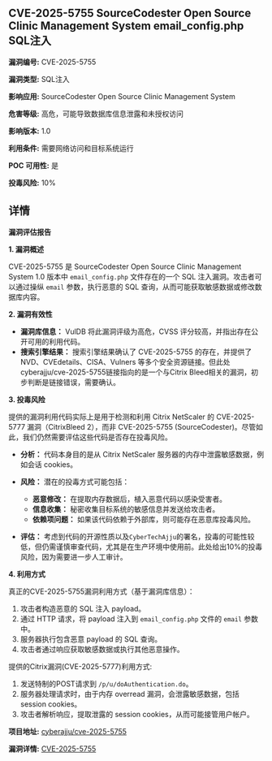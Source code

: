## CVE-2025-5755 SourceCodester Open Source Clinic Management System email_config.php SQL注入

**漏洞编号:** CVE-2025-5755

**漏洞类型:** SQL注入

**影响应用:** SourceCodester Open Source Clinic Management System

**危害等级:** 高危，可能导致数据库信息泄露和未授权访问

**影响版本:** 1.0

**利用条件:** 需要网络访问和目标系统运行

**POC 可用性:** 是

**投毒风险:** 10%

## 详情

**漏洞评估报告**

**1. 漏洞概述**

CVE-2025-5755 是 SourceCodester Open Source Clinic Management System 1.0 版本中 `email_config.php` 文件存在的一个 SQL 注入漏洞。攻击者可以通过操纵 `email` 参数，执行恶意的 SQL 查询，从而可能获取敏感数据或修改数据库内容。

**2. 漏洞有效性**

*   **漏洞库信息：** VulDB 将此漏洞评级为高危，CVSS 评分较高，并指出存在公开可用的利用代码。
*   **搜索引擎结果：** 搜索引擎结果确认了 CVE-2025-5755 的存在，并提供了 NVD、CVEdetails、CISA、Vulners 等多个安全资源链接。但此处cyberajju/cve-2025-5755链接指向的是一个与Citrix Bleed相关的漏洞，初步判断是链接错误，需要确认。

**3. 投毒风险**

提供的漏洞利用代码实际上是用于检测和利用 Citrix NetScaler 的 CVE-2025-5777 漏洞（CitrixBleed 2），而非 CVE-2025-5755 (SourceCodester)。尽管如此，我们仍然需要评估这些代码是否存在投毒风险。

*   **分析：** 代码本身目的是从 Citrix NetScaler 服务器的内存中泄露敏感数据，例如会话 cookies。
*   **风险：** 潜在的投毒方式可能包括：
    *   **恶意修改：** 在提取内存数据后，植入恶意代码以感染受害者。
    *   **信息收集：** 秘密收集目标系统的敏感信息并发送给攻击者。
    *   **依赖项问题：** 如果该代码依赖于外部库，则可能存在恶意库投毒风险。

*   **评估：** 考虑到代码的开源性质以及`CyberTechAjju`的署名，投毒的可能性较低，但仍需谨慎审查代码，尤其是在生产环境中使用前。此处给出10%的投毒风险，因为需要进一步人工审计。

**4. 利用方式**

真正的CVE-2025-5755漏洞利用方式（基于漏洞库信息）：

1.  攻击者构造恶意的 SQL 注入 payload。
2.  通过 HTTP 请求，将 payload 注入到 `email_config.php` 文件的 `email` 参数中。
3.  服务器执行包含恶意 payload 的 SQL 查询。
4.  攻击者通过响应获取敏感数据或执行其他恶意操作。

提供的Citrix漏洞(CVE-2025-5777)利用方式:
1.  发送特制的POST请求到 `/p/u/doAuthentication.do`。
2.  服务器处理请求时，由于内存 overread 漏洞，会泄露敏感数据，包括 session cookies。
3.  攻击者解析响应，提取泄露的 session cookies，从而可能接管用户帐户。

**项目地址:** [cyberajju/cve-2025-5755](https://github.com/cyberajju/cve-2025-5755)

**漏洞详情:** [CVE-2025-5755](https://nvd.nist.gov/vuln/detail/CVE-2025-5755)